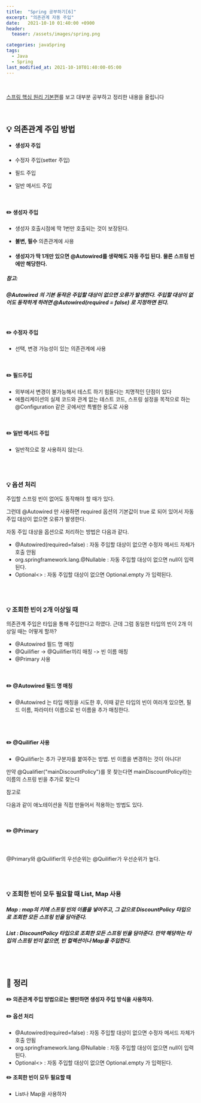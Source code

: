 ```yaml
---
title:  "Spring 공부하기[6]"
excerpt: "의존관계 자동 주입"
date:   2021-10-10 01:40:00 +0900
header:
  teaser: /assets/images/spring.png

categories: javaSpring
tags:
  - Java
  - Spring
last_modified_at: 2021-10-10T01:40:00-05:00
---
```


<br/>

[스프링 핵심 원리 기본편](https://www.inflearn.com/course/스프링-핵심-원리-기본편)를 보고 대부분 공부하고 정리한 내용을 올립니다

<br/>

## **💡** 의존관계 주입 방법

- #### 생성자 주입

- 수정자 주입(setter 주입)

- 필드 주입

- 일반 메서드 주입

<br/>

#### ✏️ 생성자 주입

- 생성자 호출시점에 딱 1번만 호출되는 것이 보장된다. 

- **불변, 필수** 의존관계에 사용

- #### 생성자가 딱 1개만 있으면 @Autowired를 생략해도 자동 주입 된다. 물론 스프링 빈에만 해당한다.

##### 참고:

##### @Autowired 의 기본 동작은 주입할 대상이 없으면 오류가 발생한다. 주입할 대상이 없어도 동작하게 하려면 @Autowired(required = false) 로 지정하면 된다.

<br/>

#### ✏️ 수정자 주입

- 선택, 변경 가능성이 있는 의존관계에 사용

<br/>

#### ✏️ 필드주입

- 외부에서 변경이 불가능해서 테스트 하기 힘들다는 치명적인 단점이 있다
- 애플리케이션의 실제 코드와 관계 없는 테스트 코드, 스프링 설정을 목적으로 하는 @Configuration 같은 곳에서만 특별한 용도로 사용

<br/>

#### ✏️ 일반 메서드 주입

- 일반적으로 잘 사용하지 않는다.

<br/>

<br/>

### 💡 옵션 처리

주입할 스프링 빈이 없어도 동작해야 할 때가 있다. 

그런데 @Autowired 만 사용하면 required 옵션의 기본값이 true 로 되어 있어서 자동 주입 대상이 없으면 오류가 발생한다.

자동 주입 대상을 옵션으로 처리하는 방법은 다음과 같다. 

- @Autowired(required=false) : 자동 주입할 대상이 없으면 수정자 메서드 자체가 호출 안됨 
- org.springframework.lang.@Nullable : 자동 주입할 대상이 없으면 null이 입력된다. 
- Optional<> : 자동 주입할 대상이 없으면 Optional.empty 가 입력된다.

<br/>

<br/>

### 💡 조회한 빈이 2개 이상일 때

의존관계 주입은 타입을 통해 주입한다고 하였다. 근데 그럼 동일한 타입의 빈이 2개 이상일 때는 어떻게 할까?

- @Autowired 필드 명 매칭
- @Quilifier -> @Quilifier끼리 매칭 -> 빈 이름 매칭
- @Primary 사용

<br/>

#### ✏️ @Autowired 필드 명 매칭

-  @Autowired 는 타입 매칭을 시도한 후, 이때 같은 타입의 빈이 여러개 있으면, 필드 이름, 파라미터 이름으로 빈 이름을 추가 매칭한다.

<br/>

<br/>

#### ✏️ @Quilifier 사용

-  @Quilifier는 추가 구분자를 붙여주는 방법. 빈 이름을 변경하는 것이 아니다!

<script src="https://gist.github.com/ShinDongHun1/e53efdd00b67d9e00b03ac9ccc5770f3.js"></script>

<script src="https://gist.github.com/ShinDongHun1/54aea93cd3098df7e96d416b20bec015.js"></script>

만약 @Qualifier("mainDiscountPolicy")를 못 찾는다면 mainDiscountPolicy라는 이름의 스프링 빈을 추가로 찾는다

참고로

<script src="https://gist.github.com/ShinDongHun1/405789833a637977ab8dd89fb8bc789e.js"></script>

다음과 같이 애노테이션을 직접 만들어서 적용하는 방법도 있다.

<br/>

#### ✏️ @Primary

<br/>

<script src="https://gist.github.com/ShinDongHun1/d29a5ea3a798119e16911f879d036f58.js"></script>

@Primary와 @Quilifier의 우선순위는 @Quilifier가 우선순위가 높다.

<br/>

<br/>

### 💡 조회한 빈이 모두 필요할 때 List, Map 사용

<script src="https://gist.github.com/ShinDongHun1/2b09ef78ccf27ada3cc3116ec5b4a883.js"></script>

##### Map : map의 키에 스프링 빈의 이름을 넣어주고, 그 값으로 DiscountPolicy 타입으로 조회한 모든 스프링 빈을 담아준다. 

##### List : DiscountPolicy 타입으로 조회한 모든 스프링 빈을 담아준다. 만약 해당하는 타입의 스프링 빈이 없으면, 빈 컬렉션이나 Map을 주입한다.

<br/>

<br/>

## **🧾** 정리

#### ✏️ 의존관계 주입 방법으로는 웬만하면 생성자 주입 방식을 사용하자.

#### ✏️  옵션 처리

- @Autowired(required=false) : 자동 주입할 대상이 없으면 수정자 메서드 자체가 호출 안됨 
- org.springframework.lang.@Nullable : 자동 주입할 대상이 없으면 null이 입력된다. 
- Optional<> : 자동 주입할 대상이 없으면 Optional.empty 가 입력된다.

#### ✏️  조회한 빈이 모두 필요할 때 

- List나 Map을 사용하자